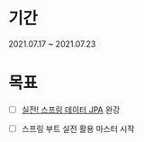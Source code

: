 # 기간
2021.07.17 ~ 2021.07.23

# 목표
- [ ] [실전! 스프링 데이터 JPA](https://www.inflearn.com/course/%EC%8A%A4%ED%94%84%EB%A7%81-%EB%8D%B0%EC%9D%B4%ED%84%B0-JPA-%EC%8B%A4%EC%A0%84/dashboard) 완강
- [ ] 스프링 부트 실전 활용 마스터 시작

